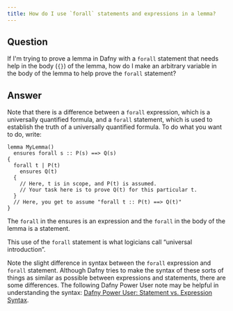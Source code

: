 ```yaml
---
title: How do I use `forall` statements and expressions in a lemma?
---
```


## Question

If I'm trying to prove a lemma in Dafny with a `forall` statement that needs help in the body (`{}`) of the lemma, how do I make an arbitrary variable in the body of the lemma to help prove the `forall` statement?

## Answer

Note that there is a difference between a `forall` expression, which is a universally quantified formula, and a `forall` statement, which is used to establish the truth of a universally quantified formula. To do what you want to do, write:
```dafny
lemma MyLemma()
  ensures forall s :: P(s) ==> Q(s)
{
  forall t | P(t)
    ensures Q(t)
  {
    // Here, t is in scope, and P(t) is assumed.
    // Your task here is to prove Q(t) for this particular t.
  }
  // Here, you get to assume "forall t :: P(t) ==> Q(t)"
}
```

The `forall` in the ensures is an expression and the `forall` in the body of the lemma is a statement.

This use of the `forall` statement is what logicians call “universal introduction”.

Note the slight difference in syntax between the `forall` expression and `forall` statement.
Although Dafny tries to make the syntax of these sorts of things as similar as possible between expressions and statements, there are some differences. 
The following Dafny Power User note may be helpful in understanding the syntax: [Dafny Power User: Statement vs. Expression Syntax](http://leino.science/papers/krml266.html).
